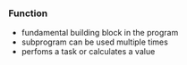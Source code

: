 ### Function
- fundamental building block in the program
- subprogram can be used multiple times
- perfoms a task or calculates a value
